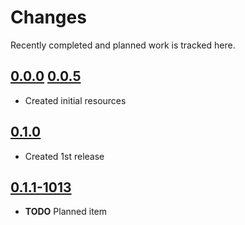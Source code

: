 # Changes
Recently completed and planned work is tracked here.

## [0.0.0](.) [0.0.5](.)
- Created initial resources

## [0.1.0](.)
- Created 1st release

## [0.1.1-1013](.)
- **TODO** Planned item
